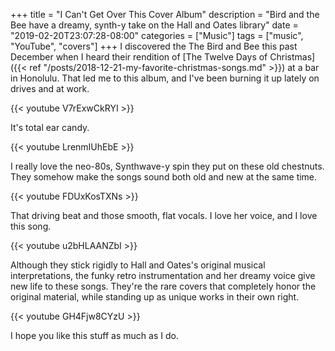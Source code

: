 +++
title = "I Can't Get Over This Cover Album"
description = "Bird and the Bee have a dreamy, synth-y take on the Hall and Oates library"
date = "2019-02-20T23:07:28-08:00"
categories = ["Music"]
tags = ["music", "YouTube", "covers"]
+++
I discovered the The Bird and Bee this past December when I heard their rendition of [The Twelve Days of Christmas]({{< ref "/posts/2018-12-21-my-favorite-christmas-songs.md" >}}) at a bar in Honolulu. That led me to this album, and I've been burning it up lately on drives and at work. 

{{< youtube V7rExwCkRYI >}}

It's total ear candy.
<!--more-->
{{< youtube LrenmIUhEbE >}}

I really love the neo-80s, Synthwave-y spin they put on these old chestnuts. They somehow make the songs sound both old and new at the same time. 

{{< youtube FDUxKosTXNs >}}

That driving beat and those smooth, flat vocals. I love her voice, and I love this song.

{{< youtube u2bHLAANZbI >}}

Although they stick rigidly to Hall and Oates's original musical interpretations, the funky retro instrumentation and her dreamy voice give new life to these songs. They're the rare covers that completely honor the original material, while standing up as unique works in their own right.

{{< youtube GH4Fjw8CYzU >}}

I hope you like this stuff as much as I do.
